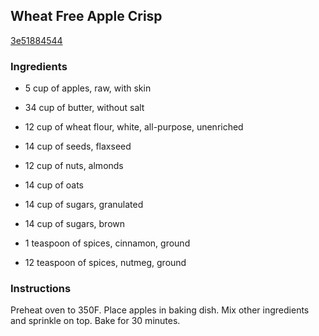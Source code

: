 ## Wheat Free Apple Crisp

[3e51884544](http://www.food.com/recipe/wheat-free-apple-crisp-117347)

### Ingredients

 - 5 cup of apples, raw, with skin

 - 34 cup of butter, without salt

 - 12 cup of wheat flour, white, all-purpose, unenriched

 - 14 cup of seeds, flaxseed

 - 12 cup of nuts, almonds

 - 14 cup of oats

 - 14 cup of sugars, granulated

 - 14 cup of sugars, brown

 - 1 teaspoon of spices, cinnamon, ground

 - 12 teaspoon of spices, nutmeg, ground

### Instructions

Preheat oven to 350F. Place apples in baking dish. Mix other ingredients and sprinkle on top. Bake for 30 minutes.